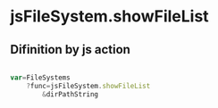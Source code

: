 # jsFileSystem.showFileList

## Difinition by js action

```js.js

var=FileSystems
	?func=jsFileSystem.showFileList
		&dirPathString
```


